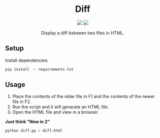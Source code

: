 <h1 align="center">Diff</h1>

<p align="center">
    <img src="https://travis-ci.org/Justintime50/diff.svg?branch=master">
    <img src="https://badges.frapsoft.com/os/mit/mit.svg?v=103">
</p>

<p align="center">Display a diff between two files in HTML.</p>

## Setup

Install dependencies:

```bash
pip install -r requirements.txt
```

## Usage

1) Place the contents of the older file in F1 and the contents of the newer file in F2. 
2) Run the script and it will generate an HTML file.
3) Open the HTML file and view in a browser.

**Just think "New in 2"**

```bash
python diff.py > diff.html
```
